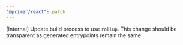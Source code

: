 ```yaml
---
"@primer/react": patch
---
```


[Internal] Update build process to use `rollup`. This change should be transparent as generated entrypoints remain the same
